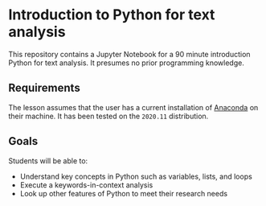 # Introduction to Python for text analysis
This repository contains a Jupyter Notebook for a 90 minute introduction Python for text analysis. It presumes no prior programming knowledge.

## Requirements
The lesson assumes that the user has a current installation of [Anaconda](https://www.anaconda.com/products/individual#download-section) on their machine. It has been tested on the `2020.11` distribution.

## Goals
Students will be able to:
- Understand key concepts in Python such as variables, lists, and loops
- Execute a keywords-in-context analysis
- Look up other features of Python to meet their research needs